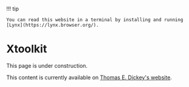 !!! tip

    You can read this website in a terminal by installing and running [Lynx](https://lynx.browser.org/).

# Xtoolkit

This page is under construction.

This content is currently available on [Thomas E. Dickey's website](https://invisible-island.net/xterm/xtoolkit/xtoolkit.html).

